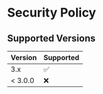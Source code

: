 # Security Policy

## Supported Versions

| Version | Supported          |
| ------- | ------------------ |
| 3.x   | :white_check_mark: |
| < 3.0.0   | :x:                |
